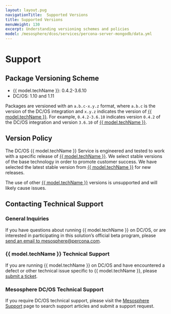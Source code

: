 ```yaml
---
layout: layout.pug
navigationTitle:  Supported Versions
title: Supported Versions
menuWeight: 130
excerpt: Understanding versioning schemes and policies
model: /mesosphere/dcos/services/percona-server-mongodb/data.yml
---
```


# Support

<a name="package-versioning-scheme"></a>

## Package Versioning Scheme

- {{ model.techName }}: 0.4.2-3.6.10
- DC/OS: 1.10 and 1.11

Packages are versioned with an `a.b.c-x.y.z` format, where `a.b.c` is the version of the DC/OS integration and `x.y.z` indicates the version of [{{ model.techName }}](https://www.percona.com/software/mongo-database/percona-server-for-mongodb). For example, `0.4.2-3.6.10` indicates version `0.4.2` of the DC/OS integration and version `3.6.10` of [{{ model.techName }}](https://www.percona.com/software/mongo-database/percona-server-for-mongodb).

<a name="version-policy"></a>

## Version Policy

The DC/OS {{ model.techName }} Service is engineered and tested to work with a specific release of [{{ model.techName }}](https://www.percona.com/software/mongo-database/percona-server-for-mongodb). We select stable versions of the base technology in order to promote customer success. We have selected the latest stable version from [{{ model.techName }}](https://www.percona.com/software/mongo-database/percona-server-for-mongodb) for new releases.

The use of other [{{ model.techName }}](https://www.percona.com/software/mongo-database/percona-server-for-mongodb) versions is unsupported and will likely cause issues.

<a name="contacting-technical-support"></a>
## Contacting Technical Support

### General Inquiries
If you have questions about running {{ model.techName }} on DC/OS, or are interested in participating in this solution’s official beta program, please [send an email to mesosphere@percona.com](mailto:mesosphere@percona.com).

### {{ model.techName }} Technical Support
If you are running {{ model.techName }} on DC/OS and have encountered a defect or other technical issue specific to {{ model.techName }}, please [submit a ticket](https://jira.percona.com/secure/CreateIssue!default.jspa?pid=12402).

### Mesosphere DC/OS Technical Support
If you require DC/OS technical support, please visit the [Mesosphere Support](https://support.mesosphere.com/s/) page to search support articles and submit a support request.
